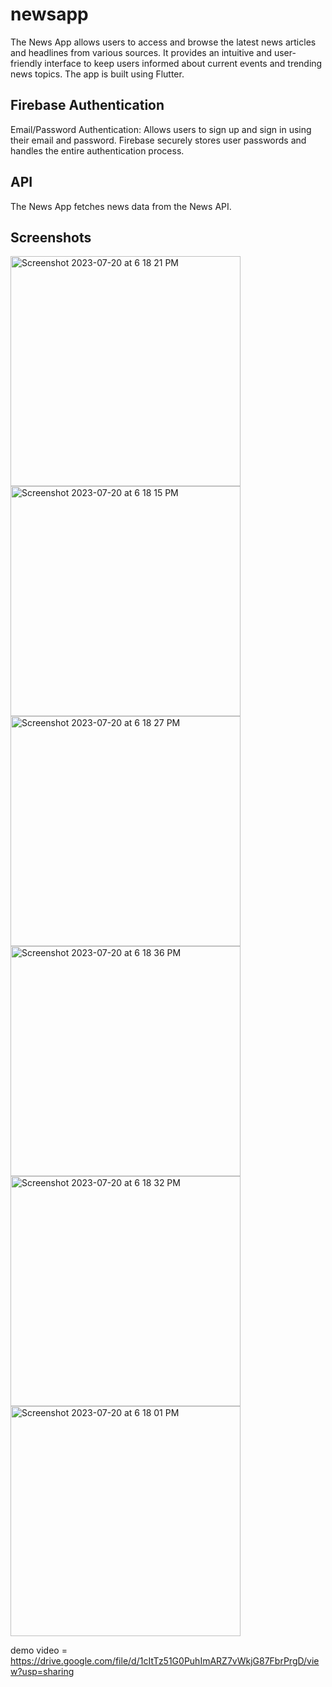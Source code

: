 # newsapp

The News App allows users to access and browse the latest news articles and headlines from various sources. It provides an intuitive and user-friendly interface to keep users informed about current events and trending news topics. The app is built using Flutter.

## Firebase Authentication

Email/Password Authentication: Allows users to sign up and sign in using their email and password. Firebase securely stores user passwords and handles the entire authentication process.

## API

The News App fetches news data from the News API.

## Screenshots
<img width="368" alt="Screenshot 2023-07-20 at 6 18 21 PM" src="https://github.com/ravneet1805/News-App/assets/97474782/85fa7148-e154-415e-9539-d84e361cc7e9">
<img width="368" alt="Screenshot 2023-07-20 at 6 18 15 PM" src="https://github.com/ravneet1805/News-App/assets/97474782/f48a71d9-f01c-42a2-9e4b-3efd33bcc4e3">
<img width="368" alt="Screenshot 2023-07-20 at 6 18 27 PM" src="https://github.com/ravneet1805/News-App/assets/97474782/5c458bae-e416-4a82-b5c8-bee936fa6f8e">
<img width="368" alt="Screenshot 2023-07-20 at 6 18 36 PM" src="https://github.com/ravneet1805/News-App/assets/97474782/3db1d278-f9b7-4334-b62b-e69bb7d0dcc0">

<img width="368" alt="Screenshot 2023-07-20 at 6 18 32 PM" src="https://github.com/ravneet1805/News-App/assets/97474782/0e82b3f9-b192-4afd-a731-254a808a196e">
<img width="368" alt="Screenshot 2023-07-20 at 6 18 01 PM" src="https://github.com/ravneet1805/News-App/assets/97474782/b5730634-0086-4342-8d1a-7647fa3f06bd">


demo video = https://drive.google.com/file/d/1cItTz51G0PuhImARZ7vWkjG87FbrPrgD/view?usp=sharing




